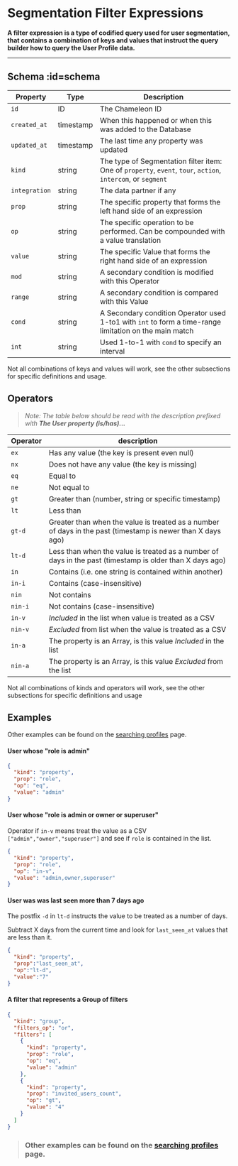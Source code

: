# Segmentation Filter Expressions

**A filter expression is a type of codified query used for user segmentation, that contains a combination of keys and values that instruct the query builder how to query the User Profile data.**

------



## Schema :id=schema

| Property | Type | Description |
| --- | --- | --- |
| `id` | ID | The Chameleon ID |
| `created_at` | timestamp | When this happened or when this was added to the Database |
| `updated_at` | timestamp | The last time any property was updated |
| `kind` | string | The type of Segmentation filter item: One of `property`, `event`, `tour`, `action`, `intercom`, or `segment` |
| `integration` | string | The data partner if any |
| `prop` | string | The specific property that forms the left hand side of an expression |
| `op` | string | The specific operation to be performed. Can be compounded with a value translation |
| `value` | string | The specific Value that forms the right hand side of an expression |
| `mod` | string | A secondary condition is modified with this Operator |
| `range` | string | A secondary condition is compared with this Value |
| `cond` | string | A Secondary condition Operator used 1-to1 with `int` to form a time-range limitation on the main match |
| `int` | string | Used 1-to-1 with `cond` to specify an interval |

Not all combinations of keys and values will work, see the other subsections for specific definitions and usage.

## Operators

> *Note: The table below should be read with the description prefixed with **The User property (is/has)...***

| Operator | description                                                                                                 |
|----------|-------------------------------------------------------------------------------------------------------------|
| `ex`     | Has any value (the key is present even null)                                                                |
| `nx`     | Does not have any value (the key is missing)                                                                |
| `eq`     | Equal to                                                                                                    |
| `ne`     | Not equal to                                                                                                |
| `gt`     | Greater than (number, string or specific timestamp)                                                         |
| `lt`     | Less than                                                                                                   |
| `gt-d`   | Greater than when the value is treated as a number of days in the past (timestamp is newer than X days ago) |
| `lt-d`   | Less than when the value is treated as a number of days in the past (timestamp is older than X days ago)    |
| `in`     | Contains (i.e. one string is contained within another)                                                      |
| `in-i`   | Contains (case-insensitive)                                                                                 |
| `nin`    | Not contains                                                                                                |
| `nin-i`  | Not contains (case-insensitive)                                                                             | 
| `in-v`   | *Included* in the list when value is treated as a CSV                                                       |
| `nin-v`  | *Excluded* from list when the value is treated as a CSV                                                     |
| `in-a`   | The property is an Array, is this value *Included* in the list                                              |
| `nin-a`  | The property is an Array, is this value *Excluded* from the list                                            |

Not all combinations of kinds and operators will work, see the other subsections for specific definitions and usage

## Examples

Other examples can be found on the [searching profiles](apis/profiles-search.md?id=examples) page.

#### User whose "role is admin"

```json
{
  "kind": "property",
  "prop": "role",
  "op": "eq",
  "value": "admin"
}
```

#### User whose "role is admin or owner or superuser"

Operator if `in-v` means treat the value as a CSV `["admin","owner","superuser"]` and see if `role` is contained in the list.

```json
{
  "kind": "property",
  "prop": "role",
  "op": "in-v",
  "value": "admin,owner,superuser"
}
```

#### User was was last seen more than 7 days ago

The postfix `-d` in `lt-d` instructs the value to be treated as a number of days.

Subtract X days from the current time and look for `last_seen_at` values that are less than it.


```json
{
  "kind": "property",
  "prop":"last_seen_at",
  "op":"lt-d",
  "value":"7"
}
```

#### A filter that represents a Group of filters

```json
{
  "kind": "group",
  "filters_op": "or",
  "filters": [
    {
      "kind": "property",
      "prop": "role",
      "op": "eq",
      "value": "admin"
    },
    {
      "kind": "property",
      "prop": "invited_users_count",
      "op": "gt",
      "value": "4"
    }
  ]
}
```

> ### Other examples can be found on the [searching profiles](apis/profiles-search.md?id=examples) page.
